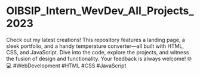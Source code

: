 # OIBSIP_Intern_WevDev_All_Projects_2023
Check out my latest creations! This repository features a landing page, a sleek portfolio, and a handy temperature converter—all built with HTML, CSS, and JavaScript. Dive into the code, explore the projects, and witness the fusion of design and functionality. Your feedback is always welcome! 🌐💻 #WebDevelopment #HTML #CSS #JavaScript
